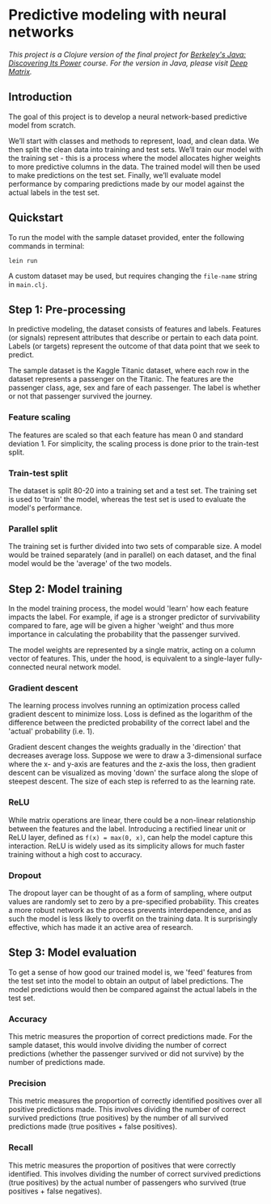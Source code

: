 # Predictive modeling with neural networks

*This project is a Clojure version of the final project for [Berkeley's Java: Discovering Its Power](https://extension.berkeley.edu/search/publicCourseSearchDetails.do?method=load&courseId=40964) course. For the version in Java, please visit [Deep Matrix](https://github.com/savarin/deep-matrix-berkeley).*

## Introduction

The goal of this project is to develop a neural network-based predictive model from scratch.

We’ll start with classes and methods to represent, load, and clean data. We then split the clean data into training and test sets. We’ll train our model with the training set - this is a process where the model allocates higher weights to more predictive columns in the data. The trained model will then be used to make predictions on the test set. Finally, we’ll evaluate model performance by comparing predictions made by our model against the actual labels in the test set.

## Quickstart

To run the model with the sample dataset provided, enter the following commands in terminal:

```
lein run
```
A custom dataset may be used, but requires changing the `file-name` string in `main.clj`.

## Step 1: Pre-processing

In predictive modeling, the dataset consists of features and labels. Features (or signals) represent attributes that describe or pertain to each data point. Labels (or targets) represent the outcome of that data point that we seek to predict.

The sample dataset is the Kaggle Titanic dataset, where each row in the dataset represents a passenger on the Titanic. The features are the passenger class, age, sex and fare of each passenger. The label is whether or not that passenger survived the journey.

### Feature scaling

The features are scaled so that each feature has mean 0 and standard deviation 1. For simplicity, the scaling process is done prior to the train-test split.


### Train-test split

The dataset is split 80-20 into a training set and a test set. The training set is used to 'train' the model, whereas the test set is used to evaluate the model's performance.

### Parallel split

The training set is further divided into two sets of comparable size. A model would be trained separately (and in parallel) on each dataset, and the final model would be the 'average' of the two models.

## Step 2: Model training

In the model training process, the model would 'learn' how each feature impacts the label. For example, if age is a stronger predictor of survivability compared to fare, age will be given a higher 'weight' and thus more importance in calculating the probability that the passenger survived.

The model weights are represented by a single matrix, acting on a column vector of features. This, under the hood, is equivalent to a single-layer fully-connected neural network model.

### Gradient descent

The learning process involves running an optimization process called gradient descent to minimize loss. Loss is defined as the logarithm of the difference between the predicted probability of the correct label and the 'actual' probability (i.e. 1).

Gradient descent changes the weights gradually in the 'direction' that decreases average loss. Suppose we were to draw a 3-dimensional surface where the x- and y-axis are features and the z-axis the loss, then gradient descent can be visualized as moving 'down' the surface along the slope of steepest descent. The size of each step is referred to as the learning rate.

### ReLU

While matrix operations are linear, there could be a non-linear relationship between the features and the label. Introducing a rectified linear unit or ReLU layer, defined as `f(x) = max(0, x)`, can help the model capture this interaction. ReLU is widely used as its simplicity allows for much faster training without a high cost to accuracy.

### Dropout

The dropout layer can be thought of as a form of sampling, where output values are randomly set to zero by a pre-specified probability. This creates a more robust network as the process prevents interdependence, and as such the model is less likely to overfit on the training data. It is surprisingly effective, which has made it an active area of research.

## Step 3: Model evaluation

To get a sense of how good our trained model is, we 'feed' features from the test set into the model to obtain an output of label predictions. The model predictions would then be compared against the actual labels in the test set.

### Accuracy

This metric measures the proportion of correct predictions made. For the sample dataset, this would involve dividing the number of correct predictions (whether the passenger survived or did not survive) by the number of predictions made.

### Precision

This metric measures the proportion of correctly identified positives over all positive predictions made. This involves dividing the number of correct survived predictions (true positives) by the number of all survived predictions made (true positives + false positives).

### Recall

This metric measures the proportion of positives that were correctly identified. This involves dividing the number of correct survived predictions (true positives) by the actual number of passengers who survived (true positives + false negatives).